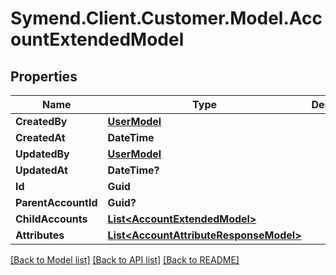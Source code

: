# Symend.Client.Customer.Model.AccountExtendedModel

## Properties

Name | Type | Description | Notes
------------ | ------------- | ------------- | -------------
**CreatedBy** | [**UserModel**](UserModel.md) |  | [optional] 
**CreatedAt** | **DateTime** |  | [optional] 
**UpdatedBy** | [**UserModel**](UserModel.md) |  | [optional] 
**UpdatedAt** | **DateTime?** |  | [optional] 
**Id** | **Guid** |  | [optional] 
**ParentAccountId** | **Guid?** |  | [optional] 
**ChildAccounts** | [**List&lt;AccountExtendedModel&gt;**](AccountExtendedModel.md) |  | [optional] 
**Attributes** | [**List&lt;AccountAttributeResponseModel&gt;**](AccountAttributeResponseModel.md) |  | [optional] 

[[Back to Model list]](../README.md#documentation-for-models) [[Back to API list]](../README.md#documentation-for-api-endpoints) [[Back to README]](../README.md)

